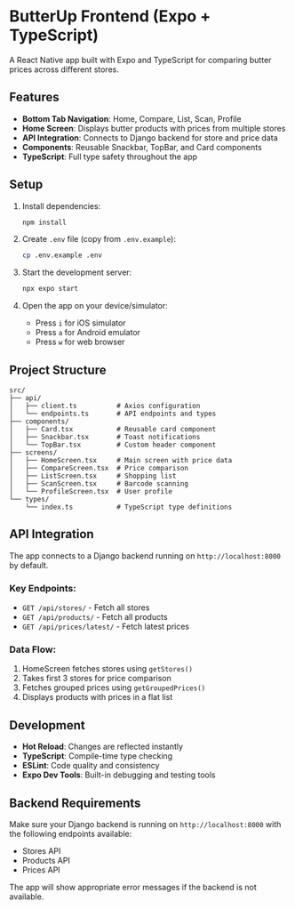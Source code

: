 # ButterUp Frontend (Expo + TypeScript)

A React Native app built with Expo and TypeScript for comparing butter prices across different stores.

## Features

- **Bottom Tab Navigation**: Home, Compare, List, Scan, Profile
- **Home Screen**: Displays butter products with prices from multiple stores
- **API Integration**: Connects to Django backend for store and price data
- **Components**: Reusable Snackbar, TopBar, and Card components
- **TypeScript**: Full type safety throughout the app

## Setup

1. Install dependencies:
   ```bash
   npm install
   ```

2. Create `.env` file (copy from `.env.example`):
   ```bash
   cp .env.example .env
   ```

3. Start the development server:
   ```bash
   npx expo start
   ```

4. Open the app on your device/simulator:
   - Press `i` for iOS simulator
   - Press `a` for Android emulator
   - Press `w` for web browser

## Project Structure

```
src/
├── api/
│   ├── client.ts          # Axios configuration
│   └── endpoints.ts       # API endpoints and types
├── components/
│   ├── Card.tsx           # Reusable card component
│   ├── Snackbar.tsx       # Toast notifications
│   └── TopBar.tsx         # Custom header component
├── screens/
│   ├── HomeScreen.tsx     # Main screen with price data
│   ├── CompareScreen.tsx  # Price comparison
│   ├── ListScreen.tsx     # Shopping list
│   ├── ScanScreen.tsx     # Barcode scanning
│   └── ProfileScreen.tsx  # User profile
└── types/
    └── index.ts           # TypeScript type definitions
```

## API Integration

The app connects to a Django backend running on `http://localhost:8000` by default.

### Key Endpoints:
- `GET /api/stores/` - Fetch all stores
- `GET /api/products/` - Fetch all products
- `GET /api/prices/latest/` - Fetch latest prices

### Data Flow:
1. HomeScreen fetches stores using `getStores()`
2. Takes first 3 stores for price comparison
3. Fetches grouped prices using `getGroupedPrices()`
4. Displays products with prices in a flat list

## Development

- **Hot Reload**: Changes are reflected instantly
- **TypeScript**: Compile-time type checking
- **ESLint**: Code quality and consistency
- **Expo Dev Tools**: Built-in debugging and testing tools

## Backend Requirements

Make sure your Django backend is running on `http://localhost:8000` with the following endpoints available:
- Stores API
- Products API  
- Prices API

The app will show appropriate error messages if the backend is not available.
